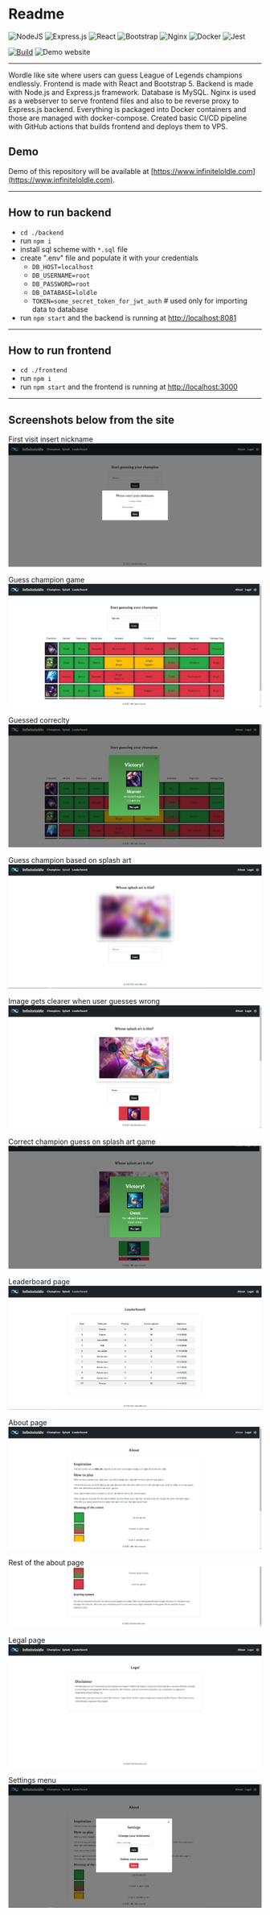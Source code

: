 # Readme 

![NodeJS](https://img.shields.io/badge/node.js-6DA55F?style=for-the-badge&logo=node.js&logoColor=white)
![Express.js](https://img.shields.io/badge/express.js-%23404d59.svg?style=for-the-badge&logo=express&logoColor=%2361DAFB)
![React](https://img.shields.io/badge/react-%2320232a.svg?style=for-the-badge&logo=react&logoColor=%2361DAFB)
![Bootstrap](https://img.shields.io/badge/bootstrap-%23563D7C.svg?style=for-the-badge&logo=bootstrap&logoColor=white)
![Nginx](https://img.shields.io/badge/nginx-%23009639.svg?style=for-the-badge&logo=nginx&logoColor=white)
![Docker](https://img.shields.io/badge/docker-%230db7ed.svg?style=for-the-badge&logo=docker&logoColor=white)
![Jest](https://img.shields.io/badge/-jest-%23C21325?style=for-the-badge&logo=jest&logoColor=white)


[![Build](https://github.com/lassesuomela/infiniteloldle/actions/workflows/node.js.yml/badge.svg)](https://github.com/lassesuomela/infiniteloldle/actions/workflows/node.js.yml)
![Demo website](https://img.shields.io/website?down_message=Offline&label=Demo&up_message=Online&url=https%3A%2F%2Finfiniteloldle.com)

---

Wordle like site where users can guess League of Legends champions endlessly. Frontend is made with React and Bootstrap 5. Backend is made with Node.js and Express.js framework. Database is MySQL. Nginx is used as a webserver to serve frontend files and also to be reverse proxy to Express.js backend. Everything is packaged into Docker containers and those are managed with docker-compose. Created basic CI/CD pipeline with GitHub actions that builds frontend and deploys them to VPS.

## Demo
Demo of this repository will be available at [https://www.infiniteloldle.com](https://www.infiniteloldle.com).

---
## How to run backend
- `cd ./backend`
- run `npm i`
- install sql scheme with `*.sql` file
- create ".env" file and populate it with your credentials
  - `DB_HOST=localhost`
  - `DB_USERNAME=root`
  - `DB_PASSWORD=root`
  - `DB_DATABASE=loldle`
  - `TOKEN=some_secret_token_for_jwt_auth` # used only for importing data to database
- run `npm start` and the backend is running at [http://localhost:8081](http://localhost:8081)
---
## How to run frontend
- `cd ./frontend`
- run `npm i`
- run `npm start` and the frontend is running at [http://localhost:3000](http://localhost:3000)

---
## Screenshots below from the site

First visit insert nickname
![First visit](screenshots/nickname.png)

Guess champion game
![Couple guesses](screenshots/guesses.png)

Guessed correclty
![Guessed correclty](screenshots/guess_victory.png)

Guess champion based on splash art
![Guess champion based on splash art](screenshots/splash.png)

Image gets clearer when user guesses wrong
![Image gets clearer when user guesses wrong](screenshots/splash_failed_attempts.png)

Correct champion guess on splash art game
![Correct champion guess on splash art game](screenshots/splash_correct.png)

Leaderboard page
![Leaderboard page](screenshots/top10.png)

About page
![About page](screenshots/about.png)

Rest of the about page
![Rest of the about page](screenshots/about_2.png)


Legal page
![Legal page](screenshots/legal.png)

Settings menu
![Settings menu](screenshots/settings.png)
